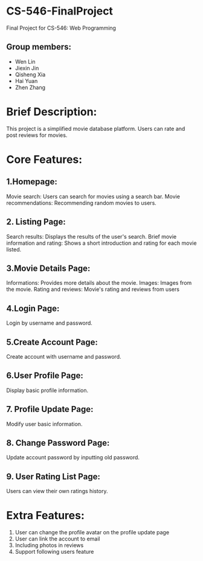 # CS-546-FinalProject

Final Project for CS-546: Web Programming

## Group members:
* Wen Lin
* Jiexin Jin
* Qisheng Xia
* Hai Yuan
* Zhen Zhang


# Brief Description:
This project is a simplified movie database platform. Users can rate and post reviews for movies.

# Core Features:
## 1.Homepage:
Movie search: Users can search for movies using a search bar.
Movie recommendations: Recommending random movies to users.

## 2. Listing Page:
Search results: Displays the results of the user's search.
Brief movie information and rating: Shows a short introduction and rating for each movie listed.

## 3.Movie Details Page:
Informations: Provides more details about the movie.
Images: Images from the movie.
Rating and reviews: Movie's rating and reviews from users

## 4.Login Page:
Login by username and password.

## 5.Create Account Page:
Create account with username and password.

## 6.User Profile Page:
Display basic profile information.

## 7. Profile Update Page:
Modify user basic information.

## 8. Change Password Page:
Update account password by inputting old password.

## 9. User Rating List Page:
Users can view their own ratings history.

# Extra Features:
1. User can change the profile avatar on the profile update page
2. User can link the account to email
3. Including photos in reviews
4. Support following users feature
